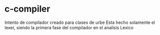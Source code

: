 # c-compiler
 Intento de compilador creado para clases de urbe
 Esta hecho solamente el lexer, siendo la primera fase del compilador en el analisis Lexico
